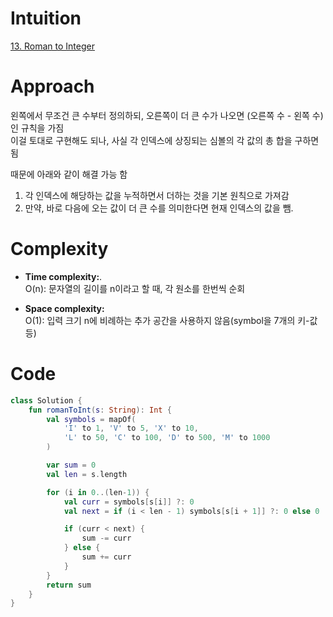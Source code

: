 # Intuition
[13. Roman to Integer](https://leetcode.com/problems/roman-to-integer/description)

# Approach
왼쪽에서 무조건 큰 수부터 정의하되, 오른쪽이 더 큰 수가 나오면 (오른쪽 수 - 왼쪽 수)인 규칙을 가짐    
이걸 토대로 구현해도 되나, 사실 각 인덱스에 상징되는 심볼의 각 값의 총 합을 구하면 됨    

때문에 아래와 같이 해결 가능 함
1. 각 인덱스에 해당하는 값을 누적하면서 더하는 것을 기본 원칙으로 가져감
2. 만약, 바로 다음에 오는 값이 더 큰 수를 의미한다면 현재 인덱스의 값을 뺌.  


# Complexity
- **Time complexity:**.   
O(n): 문자열의 길이를 n이라고 할 때, 각 원소를 한번씩 순회

- **Space complexity:**       
O(1): 입력 크기 n에 비례하는 추가 공간을 사용하지 않음(symbol을 7개의 키-값 등) 

# Code
```kotlin []
class Solution {
    fun romanToInt(s: String): Int {
        val symbols = mapOf(
            'I' to 1, 'V' to 5, 'X' to 10,
            'L' to 50, 'C' to 100, 'D' to 500, 'M' to 1000
        )

        var sum = 0
        val len = s.length

        for (i in 0..(len-1)) {
            val curr = symbols[s[i]] ?: 0
            val next = if (i < len - 1) symbols[s[i + 1]] ?: 0 else 0

            if (curr < next) {
                sum -= curr
            } else {
                sum += curr
            }
        }
        return sum
    }
}

```
